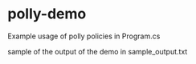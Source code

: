 # polly-demo

Example usage of polly policies in Program.cs

sample of the output of the demo in sample_output.txt
